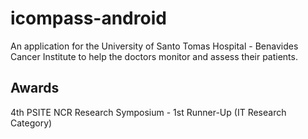 # icompass-android
An application for the University of Santo Tomas Hospital - Benavides Cancer Institute to help the doctors monitor and assess their patients.

## Awards
4th PSITE NCR Research Symposium - 1st Runner-Up (IT Research Category)
